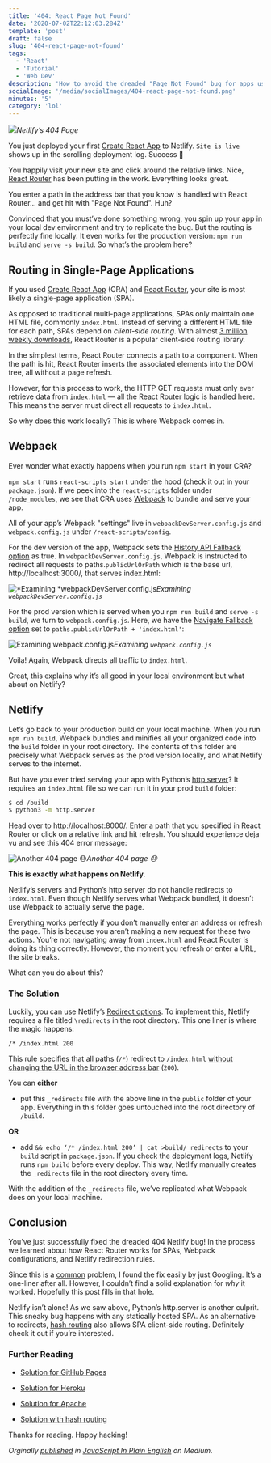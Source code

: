 ```yaml
---
title: '404: React Page Not Found'
date: '2020-07-02T22:12:03.284Z'
template: 'post'
draft: false
slug: '404-react-page-not-found'
tags:
  - 'React'
  - 'Tutorial'
  - 'Web Dev'
description: 'How to avoid the dreaded "Page Not Found" bug for apps using React Router on Netlify'
socialImage: '/media/socialImages/404-react-page-not-found.png'
minutes: '5'
category: 'lol'
---
```


![](https://miro.medium.com/max/1000/1*SykPj2Btn7Tff_I9S_oPNA.png)_Netlify’s 404 Page_

You just deployed your first [Create React App](https://reactjs.org/docs/create-a-new-react-app.html) to Netlify. `Site is live` shows up in the scrolling deployment log. Success 🎉

You happily visit your new site and click around the relative links. Nice, [React Router](https://www.npmjs.com/package/react-router) has been putting in the work. Everything looks great.

You enter a path in the address bar that you know is handled with React Router... and get hit with "Page Not Found". Huh?

Convinced that you must’ve done something wrong, you spin up your app in your local dev environment and try to replicate the bug. But the routing is perfectly fine locally. It even works for the production version: `npm run build` and `serve -s build`. So what’s the problem here?

## Routing in Single-Page Applications

If you used [Create React App](https://reactjs.org/docs/create-a-new-react-app.html) (CRA) and [React Router](https://www.npmjs.com/package/react-router), your site is most likely a single-page application (SPA).

As opposed to traditional multi-page applications, SPAs only maintain one HTML file, commonly `index.html`. Instead of serving a different HTML file for each path, SPAs depend on _client-side routing_. With almost [3 million weekly downloads](https://www.npmjs.com/package/react-router), React Router is a popular client-side routing library.

In the simplest terms, React Router connects a path to a component. When the path is hit, React Router inserts the associated elements into the DOM tree, all without a page refresh.

However, for this process to work, the HTTP GET requests must only ever retrieve data from `index.html` — all the React Router logic is handled here. This means the server must direct all requests to `index.html`.

So why does this work locally? This is where Webpack comes in.

## Webpack

Ever wonder what exactly happens when you run `npm start` in your CRA?

`npm start` runs `react-scripts start` under the hood (check it out in your `package.json`). If we peek into the `react-scripts` folder under `/node_modules`, we see that CRA uses [Webpack](https://webpack.js.org/) to bundle and serve your app.

All of your app’s Webpack "settings" live in `webpackDevServer.config.js` and `webpack.config.js` under `/react-scripts/config`.

For the dev version of the app, Webpack sets the [History API Fallback option](https://webpack.js.org/configuration/dev-server/#devserverhistoryapifallback) as true. In `webpackDevServer.config.js`, Webpack is instructed to redirect all requests to paths.`publicUrlOrPath` which is the base url, http://localhost:3000/, that serves index.html:

![*Examining *webpackDevServer.config.js](https://cdn-images-1.medium.com/max/2000/1*O4aSF0dvgT5eOCSbCZaW2Q.png)_Examining `webpackDevServer.config.js`_

For the prod version which is served when you `npm run build` and `serve -s build`, we turn to `webpack.config.js`. Here, we have the [Navigate Fallback option](https://developers.google.com/web/tools/workbox/reference-docs/latest/module-workbox-webpack-plugin.GenerateSW) set to `paths.publicUrlOrPath + 'index.html'`:

![*Examining webpack.config.js*](https://cdn-images-1.medium.com/max/2000/1*LtOYcrdTX4B1f5l2RgjbdA.png)_Examining `webpack.config.js`_

Voila! Again, Webpack directs all traffic to `index.html`.

Great, this explains why it’s all good in your local environment but what about on Netlify?

## Netlify

Let’s go back to your production build on your local machine. When you run `npm run build`, Webpack bundles and minifies all your organized code into the `build` folder in your root directory. The contents of this folder are precisely what Webpack serves as the prod version locally, and what Netlify serves to the internet.

But have you ever tried serving your app with Python’s [http.server](https://docs.python.org/3.0/library/http.server.html)? It requires an `index.html` file so we can run it in your prod `build` folder:

```bash
$ cd /build
$ python3 -m http.server
```

Head over to http://localhost:8000/. Enter a path that you specified in React Router or click on a relative link and hit refresh. You should experience deja vu and see this 404 error message:

![Another 404 page 😞](https://cdn-images-1.medium.com/max/2000/1*O7lWHWWlnF3Ce3-B9TtOOA.png)_Another 404 page 😞_

**This is exactly what happens on Netlify.**

Netlify’s servers and Python’s http.server do not handle redirects to `index.html`. Even though Netlify serves what Webpack bundled, it doesn’t use Webpack to actually serve the page.

Everything works perfectly if you don’t manually enter an address or refresh the page. This is because you aren’t making a new request for these two actions. You’re not navigating away from `index.html` and React Router is doing its thing correctly. However, the moment you refresh or enter a URL, the site breaks.

What can you do about this?

### The Solution

Luckily, you can use Netlify’s [Redirect options](https://docs.netlify.com/routing/redirects/). To implement this, Netlify requires a file titled `\redirects` in the root directory. This one liner is where the magic happens:

```
/* /index.html 200
```

This rule specifies that all paths (`/*`) redirect to `/index.html` [without changing the URL in the browser address bar](https://docs.netlify.com/routing/redirects/redirect-options/) (`200`).

You can **either**

- put this `_redirects` file with the above line in the `public` folder of your app. Everything in this folder goes untouched into the root directory of `/build`.

**OR**

- add `&& echo ‘/* /index.html 200’ | cat >build/_redirects` to your `build` script in `package.json`. If you check the deployment logs, Netlify runs `npm build` before every deploy. This way, Netlify manually creates the `_redirects` file in the root directory every time.

With the addition of the `_redirects` file, we’ve replicated what Webpack does on your local machine.

## Conclusion

You’ve just successfully fixed the dreaded 404 Netlify bug! In the process we learned about how React Router works for SPAs, Webpack configurations, and Netlify redirection rules.

Since this is a [common](https://stackoverflow.com/search?q=react+router+404) problem, I found the fix easily by just Googling. It’s a one-liner after all. However, I couldn’t find a solid explanation for _why_ it worked. Hopefully this post fills in that hole.

Netlify isn’t alone! As we saw above, Python’s http.server is another culprit. This sneaky bug happens with any statically hosted SPA. As an alternative to redirects, [hash routing](https://itnext.io/why-using-hash-based-urls-in-your-react-spa-will-save-you-more-time-than-you-think-a21e2c560879) also allows SPA client-side routing. Definitely check it out if you’re interested.

### Further Reading

- [Solution for GitHub Pages](https://github.com/rafrex/spa-github-pages)

- [Solution for Heroku](https://hackernoon.com/deploying-any-react-app-to-heroku-1ee6db9b97d3)

- [Solution for Apache](https://www.sej-ko.dk/2017/03/29/routing-single-page-application-on-apache-with-htaccess/)

- [Solution with hash routing](https://itnext.io/why-using-hash-based-urls-in-your-react-spa-will-save-you-more-time-than-you-think-a21e2c560879)

Thanks for reading. Happy hacking!

<i>Orginally [published](https://medium.com/javascript-in-plain-english/404-react-page-not-found-355b9352041e?source=friends_link&sk=df8e7824a1c93cd1604afc464282f78c) in [JavaScript In Plain English](https://medium.com/javascript-in-plain-english) on Medium<i>.
